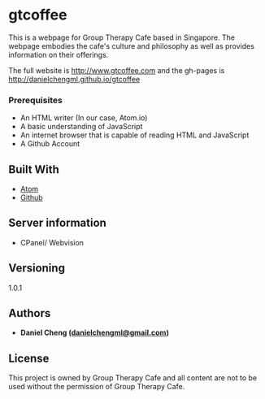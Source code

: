 # gtcoffee

This is a webpage for Group Therapy Cafe based in Singapore. The webpage embodies the cafe's culture and philosophy as well as provides information on their offerings.

The full website is http://www.gtcoffee.com and the gh-pages is http://danielchengml.github.io/gtcoffee

### Prerequisites

* An HTML writer (In our case, Atom.io)
* A basic understanding of JavaScript
* An internet browser that is capable of reading HTML and JavaScript
* A Github Account

## Built With

* [Atom](http://atom.io)
* [Github](https://www.github.com)

## Server information
* CPanel/ Webvision


## Versioning

1.0.1

## Authors

* **Daniel Cheng (danielchengml@gmail.com)**



## License

This project is owned by Group Therapy Cafe and all content are not to be used without the permission of Group Therapy Cafe.
